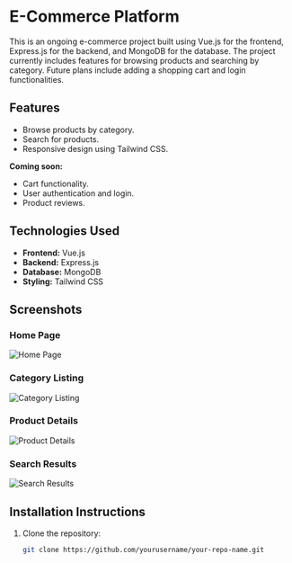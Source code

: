 # E-Commerce Platform

This is an ongoing e-commerce project built using Vue.js for the frontend, Express.js for the backend, and MongoDB for the database. The project currently includes features for browsing products and searching by category. Future plans include adding a shopping cart and login functionalities.

## Features
- Browse products by category.
- Search for products.
- Responsive design using Tailwind CSS.
  
**Coming soon:**
- Cart functionality.
- User authentication and login.
- Product reviews.

## Technologies Used
- **Frontend:** Vue.js
- **Backend:** Express.js
- **Database:** MongoDB
- **Styling:** Tailwind CSS

## Screenshots

### Home Page
![Home Page](https://github.com/user-attachments/assets/b10f7de2-e3f1-4a66-b4ca-a74c96a42836)

### Category Listing
![Category Listing](https://github.com/user-attachments/assets/1dcba9e6-b5d2-449f-8a5e-0f8ad9329272)

### Product Details
![Product Details](https://github.com/user-attachments/assets/c667619f-f996-4edb-bfa5-9936f47d4d77)

### Search Results
![Search Results](https://github.com/user-attachments/assets/46b39a20-6d33-4575-ab41-f075623bad60)

## Installation Instructions

1. Clone the repository:
   ```bash
   git clone https://github.com/yourusername/your-repo-name.git
